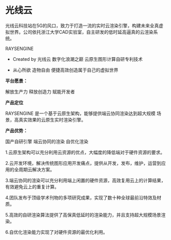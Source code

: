 # 光线云


光线云科技站在5G的风口，致力于打造一流的实时云渲染引擎，构建未来全真虚拟世界。公司依托浙江大学CAD实验室，自主研发的低时延高逼真的云渲染系统。

RAYSENGINE

- Created by 光线云
  数字化浪潮之巅 云原生图形计算自研专利技术

- 从心所欲 造物自由 
  便捷高效创造属于自己的虚拟世界

**平台愿景：**

解放生产力   释放创造力   赋能开发者 

**产品定位**

RAYSENGINE 是一个基于云原生架构，能够提供端云协同渲染达到超大规模
场景，高真实效果的云原生实时渲染引擎。

**产品优势：**

国产自研引擎       端云协同的渲染       自优化渲染 

1.云原生架构可以充分利用云资源的优点，大幅度的降低端对于硬件资源的要求。

2.云开发环境，解决传统图形应用开发痛点，提供从开发，发布，维护，运营到应用的全周期云解决方案。

3.端云协同的渲染可以充分利用端上闲置的硬件资源，高效复用云上的计算结果，有效避免云上的重复计算。

4.团队发布于顶级学术刊物的多项研究成果，实现了数十种全球最前沿特效及材质。

5.高效的自研渲染算法提供了高保真低延时的渲染能力，并且支持超大规模场景渲染。

6.自优化渲染能力实现了对硬件资源的最优化利用。


